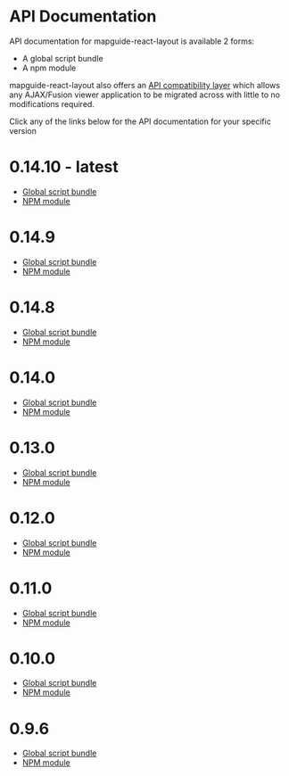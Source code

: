 # API Documentation

API documentation for mapguide-react-layout is available 2 forms:

 * A global script bundle
 * A npm module

mapguide-react-layout also offers an [API compatibility layer](APICOMPAT.md) which allows any AJAX/Fusion viewer application to be migrated across with little to no modifications required.

Click any of the links below for the API documentation for your specific version

# 0.14.10 - latest

 * [Global script bundle](API_BROWSER.md)
 * [NPM module](https://jumpinjackie.github.io/mapguide-react-layout/latest/apidoc_npm/index.html)

# 0.14.9

 * [Global script bundle](API_BROWSER.md)
 * [NPM module](https://jumpinjackie.github.io/mapguide-react-layout/0.14.9/apidoc_npm/index.html)

# 0.14.8

 * [Global script bundle](API_BROWSER.md)
 * [NPM module](https://jumpinjackie.github.io/mapguide-react-layout/0.14.8/apidoc_npm/index.html)

# 0.14.0

 * [Global script bundle](API_BROWSER.md)
 * [NPM module](https://jumpinjackie.github.io/mapguide-react-layout/0.14.0/apidoc_npm/index.html)
# 0.13.0

 * [Global script bundle](https://jumpinjackie.github.io/mapguide-react-layout/0.13.0/api_browser.html)
 * [NPM module](https://jumpinjackie.github.io/mapguide-react-layout/0.13.0/apidoc_npm/index.html)

# 0.12.0

 * [Global script bundle](https://jumpinjackie.github.io/mapguide-react-layout/0.12.0/api_browser.html)
 * [NPM module](https://jumpinjackie.github.io/mapguide-react-layout/0.12.0/apidoc_npm/index.html)

# 0.11.0

 * [Global script bundle](https://jumpinjackie.github.io/mapguide-react-layout/0.11.0/api_browser.html)
 * [NPM module](https://jumpinjackie.github.io/mapguide-react-layout/0.11.0/apidoc_npm/index.html)

# 0.10.0

 * [Global script bundle](https://jumpinjackie.github.io/mapguide-react-layout/0.10.0/api_browser.html)
 * [NPM module](https://jumpinjackie.github.io/mapguide-react-layout/0.10.0/apidoc_npm/index.html)

# 0.9.6

 * [Global script bundle](https://jumpinjackie.github.io/mapguide-react-layout/0.9.6/api_browser.html)
 * [NPM module](https://jumpinjackie.github.io/mapguide-react-layout/0.9.6/apidoc_npm/index.html)
